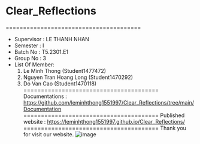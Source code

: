 # Clear_Reflections
=======================================
+ Supervisor		: LE THANH NHAN
+ Semester		: I	
+ Batch No		: T5.2301.E1
+ Group No		: 3
+ List Of Member:
	1. Le Minh Thong  	(Student1477472)
	2. Nguyen Tran Hoang Long	(Student1470292)
	3. Do Van Cao 	(Student1470118)	
=======================================
Documentations : https://github.com/leminhthong1551997/Clear_Reflections/tree/main/Documentation
=======================================
Published website : https://leminhthong1551997.github.io/Clear_Reflections/
=======================================
Thank you for visit our website.
![image](https://github.com/leminhthong1551997/Clear_Reflections/assets/116416757/046e82ae-f55d-4815-9004-4cf0d06378bf)

